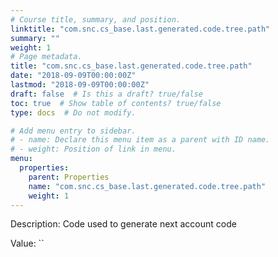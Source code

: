 ```yaml
---
# Course title, summary, and position.
linktitle: "com.snc.cs_base.last.generated.code.tree.path"
summary: ""
weight: 1
# Page metadata.
title: "com.snc.cs_base.last.generated.code.tree.path"
date: "2018-09-09T00:00:00Z"
lastmod: "2018-09-09T00:00:00Z"
draft: false  # Is this a draft? true/false
toc: true  # Show table of contents? true/false
type: docs  # Do not modify.

# Add menu entry to sidebar.
# - name: Declare this menu item as a parent with ID name.
# - weight: Position of link in menu.
menu:
  properties:
    parent: Properties
    name: "com.snc.cs_base.last.generated.code.tree.path"
    weight: 1
---
```


Description: Code used to generate next account code


Value: ``